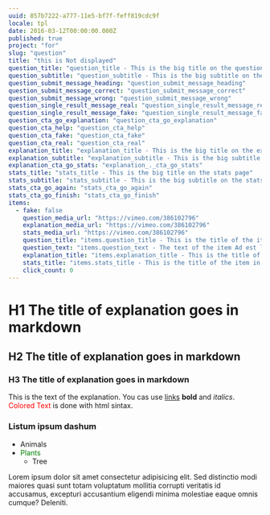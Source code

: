 ```yaml
---
uuid: 857b7222-a777-11e5-bf7f-feff819cdc9f
locale: tpl
date: 2016-03-12T00:00:00.000Z
published: true
project: "for"
slug: "question"
title: "this is Not displayed"
question_title: "question_title - This is the big title on the question page"
question_subtitle: "question_subtitle - This is the big subtitle on the question page"
question_submit_message_heading: "question_submit_message_heading"
question_submit_message_correct: "question_submit_message_correct"
question_submit_message_wrong: "question_submit_message_wrong"
question_single_result_message_real: "question_single_result_message_real"
question_single_result_message_fake: "question_single_result_message_fake"
question_cta_go_explanation: "question_cta_go_explanation"
question_cta_help: "question_cta_help"
question_cta_fake: "question_cta_fake"
question_cta_real: "question_cta_real"
explanation_title: "explanation_title - This is the big title on the explanation page"
explanation_subtitle: "explanation_subtitle - This is the big subtitle on the explanation page"
explanation_cta_go_stats: "explanation_._cta_go_stats"
stats_title: "stats_title - This is the big title on the stats page"
stats_subtitle: "stats_subtitle - This is the big subtitle on the stats page"
stats_cta_go_again: "stats_cta_go_again"
stats_cta_go_finish: "stats_cta_go_finish"
items:
  - fake: false
    question_media_url: "https://vimeo.com/386102796"
    explanation_media_url: "https://vimeo.com/386102796"
    stats_media_url: "https://vimeo.com/386102796"
    question_title: "items.question_title - This is the title of the item in question page"
    question_text: "items.question_text - The text of the item Ad est laborum autem ullam explicabo voluptatem corporis illum eaque consectetur magni quo deserunt?"
    explanation_title: "items.explanation_title - This is the title of the item in explanation page"
    stats_title: "items.stats_title - This is the title of the item in stats page"
    click_count: 0
---
```

#  H1 The title of explanation goes in markdown
##  H2 The title of explanation goes in markdown
###  H3 The title of explanation goes in markdown

This is the text of the explanation. You cas use [links](http://www.google.com) **bold** and *italics*. <span style="color: red;">Colored Text</span> is done with html sintax.

### Listum ipsum dashum
- Animals
- <span style="color: green;">Plants</span>
   - Tree

Lorem ipsum dolor sit amet consectetur adipisicing elit. Sed distinctio modi maiores quasi sunt totam voluptatum mollitia corrupti veritatis id accusamus, excepturi accusantium eligendi minima molestiae eaque omnis cumque? Deleniti.